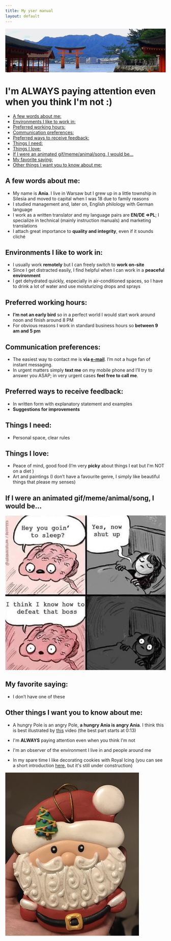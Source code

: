 ```yaml
---
title: My yser manual
layout: default
---
```


![Image](../images/torii.jpg "Torii gate at Itsukushima Shrine")

# I'm ALWAYS paying attention even when you think I'm not :)<!-- omit in toc -->

- [A few words about me:](#a-few-words-about-me)
- [Environments I like to work in:](#environments-i-like-to-work-in)
- [Preferred working hours:](#preferred-working-hours)
- [Communication preferences:](#communication-preferences)
- [Preferred ways to receive feedback:](#preferred-ways-to-receive-feedback)
- [Things I need:](#things-i-need)
- [Things I love:](#things-i-love)
- [If I were an animated gif/meme/animal/song, I would be...](#if-i-were-an-animated-gifmemeanimalsong-i-would-be)
- [My favorite saying:](#my-favorite-saying)
- [Other things I want you to know about me:](#other-things-i-want-you-to-know-about-me)


## A few words about me:
* My name is **Ania**. I live in Warsaw but I grew up in a little township in Silesia and moved to capital when I was 18 due to family reasons
* I studied management and, later on, English philology with German language
* I work as a written translator and my language pairs are **EN/DE =>PL**; I specialize in technical (mainly instruction manuals) and marketing translations
* I attach great importance to **quality and integrity**, even if it sounds cliché

## Environments I like to work in:
* I usually work **remotely** but I can freely switch to **work on-site**
* Since I get distracted easily, I find helpful when I can work in a **peaceful environment**
* I get dehydrated quickly, especially in air-conditioned spaces, so I have to drink a lot of water and use moisturizing drops and sprays

## Preferred working hours:

* **I’m not an early bird** so in a perfect world I would start work around noon and finish around 8 PM
* For obvious reasons I work in standard business hours so **between 9 am and 5 pm**

## Communication preferences:

* The easiest way to contact me is **via [e-mail](mailto:a.j.salek@wp.pl)**. I’m not a huge fan of instant messaging.
* In urgent matters simply **text me** on my mobile phone and I’ll try to answer you ASAP; in very urgent cases **feel free to call me**.

## Preferred ways to receive feedback:

* In written form with explanatory statement and examples
* **Suggestions for improvements**

## Things I need:

* Personal space, clear rules

## Things I love:

* Peace of mind, good food (I’m very **picky** about things I eat but I'm NOT on a diet  )
* Art and paintings (I don’t have a favourite genre, I simply like beautiful things that please my senses)

## If I were an animated gif/meme/animal/song, I would be...

![Image](../images/brain.png "3 am, the darkest hour of the night :D")

## My favorite saying:

* I don’t have one of these

## Other things I want you to know about me:

* A hungry Pole is an angry Pole, **a hungry Ania is angry Ania**. I think this is best illustrated by [this](https://www.youtube.com/watch?v=ERqZQte4W_4/) video (the best part starts at 0:13) 

* I'm **ALWAYS** paying attention even when you think I'm not
* I'm an observer of the environment I live in and people around me
* In my spare time I like decorating cookies with Royal Icing (you can see a short introduction [here](https://annasalek.github.io/Royal_Icing/), but it's still under construction)

![Image](../images/mik.jpg "A little fellow I made for Christmas")

